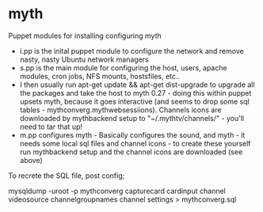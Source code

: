 myth
====

Puppet modules for installing configuring myth

* i.pp is the inital puppet module to configure the network and remove nasty, nasty Ubuntu network managers
* s.pp is the main module for configuring the host, users, apache modules, cron jobs, NFS mounts, hostsfiles, etc..
* I then usually run apt-get update && apt-get dist-upgrade to upgrade all the packages and take the host to myth 0.27 - doing this within puppet upsets myth, because it goes interactive (and seems to drop some sql tables - mythconverg.mythwebsessiions).   Channels icons are downloaded by mythbackend setup to "~/.mythtv/channels/" - you'll need to tar that up!
* m.pp configures myth - Basically configures the sound, and myth - it needs some local sql files and channel icons - to create these yourself run mythbackend setup and the channel icons are downloaded (see above)

To recrete the SQL file, post config;

mysqldump -uroot -p mythconverg capturecard cardinput channel videosource channelgroupnames channel settings > mythconverg.sql


